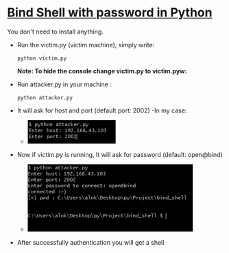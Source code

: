 # [Bind Shell with password in Python]()
You don't need to install anything.
- Run the victim.py (victim machine), simply write:
    ```
    python victim.py
    ```
    **Note: To hide the console change victim.py to victim.pyw:**

- Run attacker.py in your machine :
    ```
    python attacker.py
    ```
- It will ask for host and port (default port: 2002)
  -In my case:
  - <p align="left">
     <img src="https://github.com/sky9262/shellBit/blob/main/bind_shell/img/Step1.png?raw=true">
    </p>

- Now if victim.py is running, It will ask for password (default: open@bind)
  - <p align="left">
     <img src="https://github.com/sky9262/shellBit/blob/main/bind_shell/img/Step2.png?raw=true">
    </p>
- After successfully authentication you will get a shell
